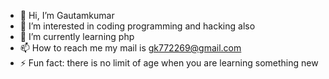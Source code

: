 - 👋 Hi, I’m Gautamkumar
- 👀 I’m interested in coding programming and hacking also
- 🌱 I’m currently learning php
- 📫 How to reach me my mail is gk772269@gmail.com
- ⚡ Fun fact: there is no limit of age when you are learning something new
